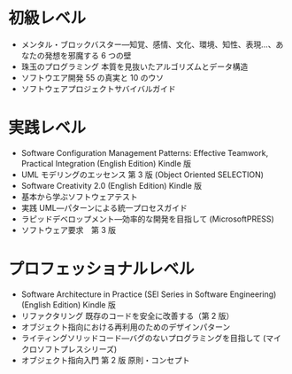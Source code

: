 # 初級レベル

- メンタル・ブロックバスター―知覚、感情、文化、環境、知性、表現…、あなたの発想を邪魔する 6 つの壁
- 珠玉のプログラミング 本質を見抜いたアルゴリズムとデータ構造
- ソフトウエア開発 55 の真実と 10 のウソ
- ソフトウェアプロジェクトサバイバルガイド

# 実践レベル

- Software Configuration Management Patterns: Effective Teamwork, Practical Integration (English Edition) Kindle 版
- UML モデリングのエッセンス 第 3 版 (Object Oriented SELECTION)
- Software Creativity 2.0 (English Edition) Kindle 版
- 基本から学ぶソフトウェアテスト
- 実践 UML―パターンによる統一プロセスガイド
- ラピッドデベロップメント―効率的な開発を目指して (MicrosoftPRESS)
- ソフトウェア要求　第 3 版

# プロフェッショナルレベル

- Software Architecture in Practice (SEI Series in Software Engineering) (English Edition) Kindle 版
- リファクタリング 既存のコードを安全に改善する（第 2 版）
- オブジェクト指向における再利用のためのデザインパターン
- ライティングソリッドコード―バグのないプログラミングを目指して (マイクロソフトプレスシリーズ)
- オブジェクト指向入門 第 2 版 原則・コンセプト
